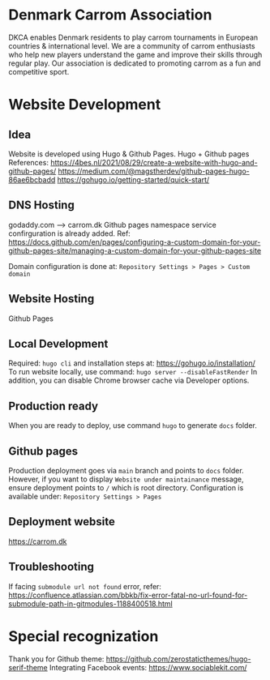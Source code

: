 # Denmark Carrom Association

DKCA enables Denmark residents to play carrom tournaments in European countries & international level. We are a community of carrom enthusiasts who help new players understand the game and improve their skills through regular play. Our association is dedicated to promoting carrom as a fun and competitive sport.


# Website Development

## Idea
Website is developed using Hugo & Github Pages.
Hugo + Github pages
References:
https://4bes.nl/2021/08/29/create-a-website-with-hugo-and-github-pages/
https://medium.com/@magstherdev/github-pages-hugo-86ae6bcbadd
https://gohugo.io/getting-started/quick-start/


## DNS Hosting
godaddy.com --> carrom.dk
Github pages namespace service confirguration is already added. Ref: https://docs.github.com/en/pages/configuring-a-custom-domain-for-your-github-pages-site/managing-a-custom-domain-for-your-github-pages-site

Domain configuration is done at: `Repository Settings > Pages > Custom domain`

## Website Hosting
Github Pages

## Local Development
Required: `hugo cli` and installation steps at: https://gohugo.io/installation/
To run website locally, use command: `hugo server --disableFastRender`
In addition, you can disable Chrome browser cache via Developer options.

## Production ready
When you are ready to deploy, use command `hugo` to generate `docs` folder.

## Github pages
Production deployment goes via `main` branch and points to `docs` folder.
However, if you want to display `Website under maintainance` message, ensure deployment points to `/` which is root directory.
Configuration is available under: `Repository Settings > Pages`

## Deployment website
https://carrom.dk

## Troubleshooting
If facing `submodule url not found` error, refer: https://confluence.atlassian.com/bbkb/fix-error-fatal-no-url-found-for-submodule-path-in-gitmodules-1188400518.html


# Special recognization
Thank you for Github theme: https://github.com/zerostaticthemes/hugo-serif-theme
Integrating Facebook events: https://www.sociablekit.com/
